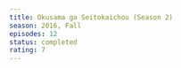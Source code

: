 ```yaml
---
title: Okusama ga Seitokaichou (Season 2)
season: 2016, Fall
episodes: 12
status: completed
rating: 7
---
```

